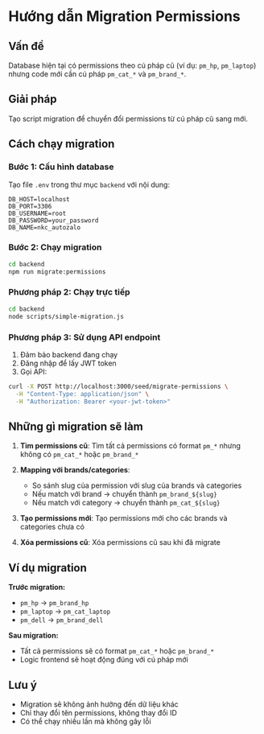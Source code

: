 # Hướng dẫn Migration Permissions

## Vấn đề
Database hiện tại có permissions theo cú pháp cũ (ví dụ: `pm_hp`, `pm_laptop`) nhưng code mới cần cú pháp `pm_cat_*` và `pm_brand_*`.

## Giải pháp
Tạo script migration để chuyển đổi permissions từ cú pháp cũ sang mới.

## Cách chạy migration

### Bước 1: Cấu hình database
Tạo file `.env` trong thư mục `backend` với nội dung:
```env
DB_HOST=localhost
DB_PORT=3306
DB_USERNAME=root
DB_PASSWORD=your_password
DB_NAME=nkc_autozalo
```

### Bước 2: Chạy migration
```bash
cd backend
npm run migrate:permissions
```

### Phương pháp 2: Chạy trực tiếp
```bash
cd backend
node scripts/simple-migration.js
```

### Phương pháp 3: Sử dụng API endpoint
1. Đảm bảo backend đang chạy
2. Đăng nhập để lấy JWT token
3. Gọi API:
```bash
curl -X POST http://localhost:3000/seed/migrate-permissions \
  -H "Content-Type: application/json" \
  -H "Authorization: Bearer <your-jwt-token>"
```

## Những gì migration sẽ làm

1. **Tìm permissions cũ**: Tìm tất cả permissions có format `pm_*` nhưng không có `pm_cat_*` hoặc `pm_brand_*`

2. **Mapping với brands/categories**: 
   - So sánh slug của permission với slug của brands và categories
   - Nếu match với brand → chuyển thành `pm_brand_${slug}`
   - Nếu match với category → chuyển thành `pm_cat_${slug}`

3. **Tạo permissions mới**: Tạo permissions mới cho các brands và categories chưa có

4. **Xóa permissions cũ**: Xóa permissions cũ sau khi đã migrate

## Ví dụ migration

**Trước migration:**
- `pm_hp` → `pm_brand_hp`
- `pm_laptop` → `pm_cat_laptop`
- `pm_dell` → `pm_brand_dell`

**Sau migration:**
- Tất cả permissions sẽ có format `pm_cat_*` hoặc `pm_brand_*`
- Logic frontend sẽ hoạt động đúng với cú pháp mới

## Lưu ý
- Migration sẽ không ảnh hưởng đến dữ liệu khác
- Chỉ thay đổi tên permissions, không thay đổi ID
- Có thể chạy nhiều lần mà không gây lỗi
